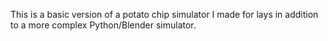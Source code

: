 This is a basic version of a potato chip simulator I made for lays in addition to a more complex Python/Blender simulator. 
